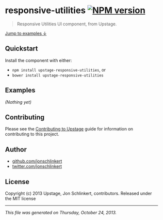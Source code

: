 # responsive-utilities [![NPM version](https://badge.fury.io/js/responsive-utilities.png)](http://badge.fury.io/js/responsive-utilities)

> Responsive Utilities UI component, from Upstage.

[Jump to examples ↓](./EXAMPLES.md)

## Quickstart
Install the component with either:

* `npm install upstage-responsive-utilities`, or
* `bower install upstage-responsive-utilities`

## Examples

_(Nothing yet)_

## Contributing
Please see the [Contributing to Upstage](https://github.com/upstage/upstage/blob/master/CONTRIBUTING.md) guide for information on contributing to this project.

## Author

+ [github.com/jonschlinkert](https://github.com/jonschlinkert)
+ [twitter.com/jonschlinkert](http://twitter.com/jonschlinkert)

## License
Copyright (c) 2013 Upstage, Jon Schlinkert, contributors.
Released under the MIT license

***

_This file was generated on Thursday, October 24, 2013._

